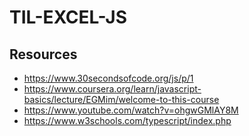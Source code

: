 # TIL-EXCEL-JS
## Resources
* https://www.30secondsofcode.org/js/p/1
* https://www.coursera.org/learn/javascript-basics/lecture/EGMim/welcome-to-this-course
* https://www.youtube.com/watch?v=ohgwGMlAY8M
* https://www.w3schools.com/typescript/index.php
